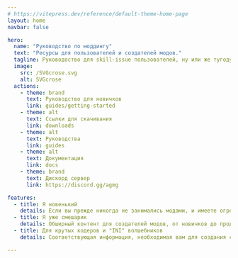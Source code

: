 ```yaml
---
# https://vitepress.dev/reference/default-theme-home-page
layout: home
navbar: false

hero:
  name: "Руководство по моддингу"
  text: "Ресурсы для пользователей и создателей модов."
  tagline: Руководоство для skill-issue пользователей, ну или же тугодумов
  image:
    src: /SVGcrose.svg
    alt: SVGcrose
  actions:
    - theme: brand
      text: Руководство для новичков
      link: guides/getting-started
    - theme: alt
      text: Ссылки для скачивания
      link: downloads
    - theme: alt
      text: Руководства
      link: guides
    - theme: alt
      text: Документация
      link: docs
    - theme: brand
      text: Дискорд сервер
      link: https://discord.gg/agmg

features:
  - title: Я новенький
    details: Если вы прежде никогда не занимались модами, и имеете огромное желание попробовать себя в этом и изучить данное искусство, это страница для вас.
  - title: Я уже смешарик
    details: Обширный контент для создателей модов, от новичков до продвинутых пользователей. Узнайте, как создавать моды и как использовать инструменты.
  - title: Для крутых кодеров и "INI" волшебников
    details: Соответствующая информация, необходимая вам для создания собственных INI-файлов, а также инструменты, необходимые для создания инструментов для их расширения.

---
```

